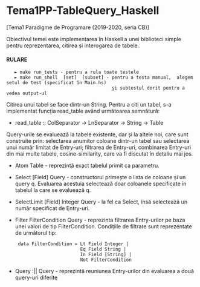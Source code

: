 # Tema1PP-TableQuery_Haskell
[Tema1 Paradigme de Programare (2019-2020, seria CB)] 

Obiectivul temei este implementarea în Haskell a unei biblioteci simple pentru reprezentarea,
citirea și interogarea de tabele.

#### RULARE
       ► make run_tests - pentru a rula toate testele
       ► make run_shell  [set]  [subset] - pentru a testa manual,  alegem setul de test (specificat în Main.hs)
                                           și subtestul dorit pentru a vedea output-ul

Citirea unui tabel se face dintr-un String. Pentru a citi un tabel, s-a implementat funcția
read_table având următoarea semnătură:
- read_table :: ColSeparator -> LnSeparator -> String -> Table <br>


Query-urile se evaluează la tabele existente, dar și la altele noi, care sunt construite prin:
selectarea anumitor coloane dintr-un tabel sau selectarea unui număr limitat de Entry-uri;
filtrarea de Entry-uri, combinarea Entry-uri din mai multe tabele, cosine-similarity, care va fi
discutat în detaliu mai jos.
- Atom Table - reprezintă exact tabelul primit ca parametru.
- Select [Field] Query - constructorul primește o lista de coloane și un query q.
Evaluarea acestuia selectează doar coloanele specificate în tabelul la care se evaluează q.
- SelectLimit [Field] Integer Query - la fel ca Select, însă selectează un
număr specificat de Entry-uri. 
- Filter FilterCondition Query - reprezinta filtrarea Entry-urilor pe baza unei
valori de tip FilterCondition. Condițiile de filtrare sunt reprezentate de următorul tip:

       data FilterCondition = Lt Field Integer |
                              Eq Field String |
                              In Field [String] |
                              Not FilterCondition                   
- Query :|| Query - reprezintă reuniunea Entry-urilor din evaluarea a două query-uri
diferite



